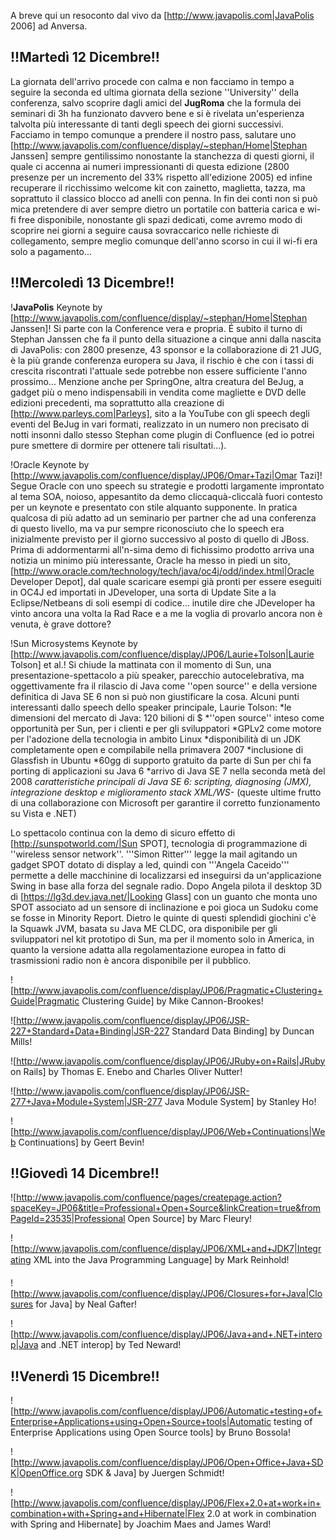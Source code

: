 A breve qui un resoconto dal vivo da [http://www.javapolis.com|JavaPolis 2006] ad Anversa.

!!Martedì 12 Dicembre!!
----
La giornata dell'arrivo procede con calma e non facciamo in tempo a seguire la seconda ed ultima giornata della sezione ''University'' della conferenza, salvo scoprire dagli amici del __JugRoma__ che la formula dei seminari di 3h ha funzionato davvero bene e si è rivelata un'esperienza talvolta più interessante di tanti degli speech dei giorni successivi. Facciamo in tempo comunque a prendere il nostro pass, salutare uno [http://www.javapolis.com/confluence/display/~stephan/Home|Stephan Janssen] sempre gentilissimo nonostante la stanchezza di questi giorni, il quale ci accenna ai numeri impressionanti di questa edizione (2800 presenze per un incremento del 33% rispetto all'edizione 2005) ed infine recuperare il ricchissimo welcome kit con zainetto, maglietta, tazza, ma soprattuto il classico blocco ad anelli con penna. In fin dei conti non si può mica pretendere di aver sempre dietro un portatile con batteria carica e wi-fi free disponibile, nonostante gli spazi dedicati, come avremo modo di scoprire nei giorni a seguire causa sovraccarico nelle richieste di collegamento, sempre meglio comunque dell'anno scorso in cui il wi-fi era solo a pagamento...

!!Mercoledì 13 Dicembre!!
----
!__JavaPolis__ Keynote by [http://www.javapolis.com/confluence/display/~stephan/Home|Stephan Janssen]!
Si parte con la Conference vera e propria. É subito il turno di Stephan Janssen che fa il punto della situazione a cinque anni dalla nascita di JavaPolis: con 2800 presenze, 43 sponsor e la collaborazione di 21 JUG, è la più grande conferenza europera su Java, il rischio è che con i tassi di crescita riscontrati l'attuale sede potrebbe non essere sufficiente l'anno prossimo... Menzione anche per SpringOne, altra creatura del BeJug, a gadget più o meno indispensabili in vendita come magliette e DVD delle edizioni precedenti, ma soprattutto alla creazione di [http://www.parleys.com|Parleys], sito a la YouTube con gli speech degli eventi del BeJug in vari formati, realizzato in un numero non precisato di notti insonni dallo stesso Stephan come plugin di Confluence (ed io potrei pure smettere di dormire per ottenere tali risultati...).

!Oracle Keynote by [http://www.javapolis.com/confluence/display/JP06/Omar+Tazi|Omar Tazi]!
Segue Oracle con uno speech su strategie e prodotti largamente improntato al tema SOA, noioso, appesantito da demo cliccaquà-cliccalà fuori contesto per un keynote e presentato con stile alquanto supponente. In pratica qualcosa di più adatto ad un seminario per partner che ad una conferenza di questo livello, ma va pur sempre riconosciuto che lo speech era inizialmente previsto per il giorno successivo al posto di quello di JBoss.
Prima di addormentarmi all'n-sima demo di fichissimo prodotto arriva una notizia un minimo più interessante, Oracle ha messo in piedi un sito, [http://www.oracle.com/technology/tech/java/oc4j/odd/index.html|Oracle Developer Depot], dal quale scaricare esempi già pronti per essere eseguiti in OC4J ed importati in JDeveloper, una sorta di Update Site a la Eclipse/Netbeans di soli esempi di codice... inutile dire che JDeveloper ha vinto ancora una volta la Rad Race e a me la voglia di provarlo ancora non è venuta, è grave dottore?
 
!Sun Microsystems Keynote by [http://www.javapolis.com/confluence/display/JP06/Laurie+Tolson|Laurie Tolson] et al.!
Si chiude la mattinata con il momento di Sun, una presentazione-spettacolo a più speaker, parecchio autocelebrativa, ma oggettivamente fra il rilascio di Java come ''open source'' e della versione definitica di Java SE 6 non si può non giustificare la cosa.
Alcuni punti interessanti dallo speech dello speaker principale, Laurie Tolson:
	*le dimensioni del mercato di Java: 120 bilioni di $
	*''open source'' inteso come opportunità per Sun, per i clienti e per gli sviluppatori
	*GPLv2 come motore per l'adozione della tecnologia in ambito Linux
	*disponibilità di un JDK completamente open e compilabile nella primavera 2007
	*inclusione di Glassfish in Ubuntu
	*60gg di supporto gratuito da parte di Sun per chi fa porting di applicazioni su Java 6
	*arrivo di Java SE 7 nella seconda metà del 2008
	*caratteristiche principali di Java SE 6: scripting, diagnosing (JMX), integrazione desktop e miglioramento stack XML/WS-* (queste ultime frutto di una collaborazione con Microsoft per garantire il corretto funzionamento su Vista e .NET)

Lo spettacolo continua con la demo di sicuro effetto di [http://sunspotworld.com/|Sun SPOT], tecnologia di programmazione di ''wireless sensor network''. '''Simon Ritter''' legge la mail agitando un gadget SPOT dotato di display a led, quindi con '''Angela Caceido''' permette a delle macchinine di localizzarsi ed inseguirsi da un'applicazione Swing in base alla forza del segnale radio. Dopo Angela pilota il desktop 3D di [https://lg3d.dev.java.net/|Looking Glass] con un guanto che monta uno SPOT associato ad un sensore di inclinazione e poi gioca un Sudoku come se fosse in Minority Report. Dietro le quinte di questi splendidi giochini c'è la Squawk JVM, basata su Java ME CLDC, ora disponibile per gli sviluppatori nel kit prototipo di Sun, ma per il momento solo in America, in quanto la versione adatta alla regolamentazione europea in fatto di trasmissioni radio non è ancora disponibile per il pubblico.

![http://www.javapolis.com/confluence/display/JP06/Pragmatic+Clustering+Guide|Pragmatic Clustering Guide] by Mike Cannon-Brookes!

![http://www.javapolis.com/confluence/display/JP06/JSR-227+Standard+Data+Binding|JSR-227 Standard Data Binding] by Duncan Mills!

![http://www.javapolis.com/confluence/display/JP06/JRuby+on+Rails|JRuby on Rails] by Thomas E. Enebo and Charles Oliver Nutter!

![http://www.javapolis.com/confluence/display/JP06/JSR-277+Java+Module+System|JSR-277 Java Module System] by Stanley Ho!

![http://www.javapolis.com/confluence/display/JP06/Web+Continuations|Web Continuations] by Geert Bevin!

!!Giovedì 14 Dicembre!!
----
![http://www.javapolis.com/confluence/pages/createpage.action?spaceKey=JP06&title=Professional+Open+Source&linkCreation=true&fromPageId=23535|Professional Open Source] by Marc Fleury!

![http://www.javapolis.com/confluence/display/JP06/XML+and+JDK7|Integrating XML into the Java Programming Language] by Mark Reinhold!

![http://www.javapolis.com/confluence/display/JP06/Closures+for+Java|Closures for Java] by Neal Gafter!

![http://www.javapolis.com/confluence/display/JP06/Java+and+.NET+interop|Java and .NET interop] by Ted Neward!

!!Venerdì 15 Dicembre!!
----

![http://www.javapolis.com/confluence/display/JP06/Automatic+testing+of+Enterprise+Applications+using+Open+Source+tools|Automatic testing of Enterprise Applications using Open Source tools] by Bruno Bossola!

![http://www.javapolis.com/confluence/display/JP06/Open+Office+Java+SDK|OpenOffice.org SDK & Java] by Juergen Schmidt!

![http://www.javapolis.com/confluence/display/JP06/Flex+2.0+at+work+in+combination+with+Spring+and+Hibernate|Flex 2.0 at work in combination with Spring and Hibernate] by Joachim Maes and James Ward!
